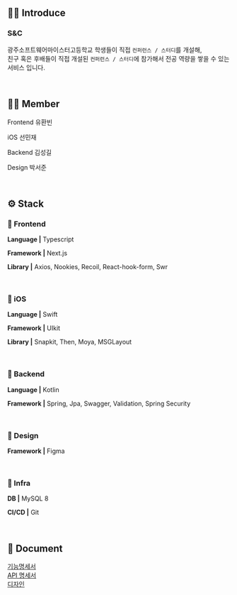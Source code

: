 ## 🤜🏻 Introduce
### S&C

광주소프트웨어마이스터고등학교 학생들이 직접 `컨퍼런스 / 스터디`를 개설해, <br>
친구 혹은 후배들이 직접 개설된 `컨퍼런스 / 스터디`에 참가해서 전공 역량을 쌓을 수 있는 서비스 입니다. <br>

<br/>

## 🙌🏻 Member

Frontend
유환빈

iOS
선민재

Backend
김성길

Design
박서준

<br/>

## ⚙️ Stack

### 🧷 Frontend

**Language |** Typescript

**Framework |** Next.js

**Library |** Axios, Nookies, Recoil, React-hook-form, Swr

<br/>

### 🧷 iOS

**Language |** Swift

**Framework |** UIkit

**Library |** Snapkit, Then, Moya, MSGLayout

<br/>

### 🧷 Backend

**Language |** Kotlin

**Framework |** Spring, Jpa, Swagger, Validation, Spring Security

<br/>

### 🧷 Design

**Framework |** Figma


<br/>


### 👀 Infra

**DB |** MySQL 8

**CI/CD |** Git


<br/>

## 📄 Document
[기능명세서](https://pinto-sweatshirt-c0a.notion.site/bc6f1b54dfe1447aa35bb1f212bcc748)<br>
[API 명세서](https://pinto-sweatshirt-c0a.notion.site/api-user-3b89ce0183704862bdbdc8e42371814b) <br>
[디자인](https://www.figma.com/file/cE0cdwGRe8G5dXrWEFdaNf/%EB%AC%98%EB%AF%B8%EB%B6%84%EC%8B%9D?node-id=0%3A1&t=lN78njuZezOaYVPd-1)
